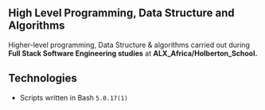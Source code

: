 High Level Programming, Data Structure and Algorithms
  ------------------------
Higher-level programming, Data Structure & algorithms carried out during **Full Stack Software Engineering studies** at **ALX_Africa/Holberton_School.**

Technologies
 ------------------------
- Scripts written in Bash `5.0.17(1)`

